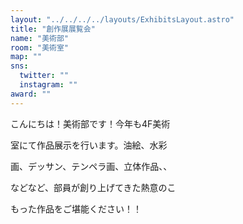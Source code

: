 ```yaml
---
layout: "../../../../layouts/ExhibitsLayout.astro"
title: "創作展展覧会"
name: "美術部"
room: "美術室"
map: ""
sns:
  twitter: ""
  instagram: ""
award: ""
---
```


こんにちは！美術部です！今年も4F美術

室にて作品展示を行います。油絵、水彩

画、デッサン、テンペラ画、立体作品、、

などなど、部員が創り上げてきた熱意のこ

もった作品をご堪能ください！！